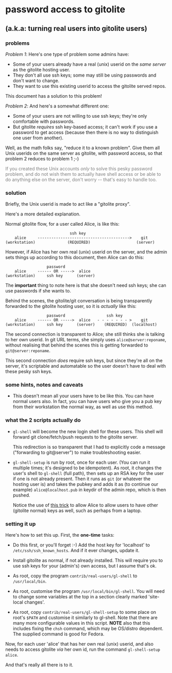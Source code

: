 # password access to gitolite

## (a.k.a: turning real users into gitolite users)

<a name="_problems"></a>

### problems

*Problem 1*: Here's one type of problem some admins have:

  * Some of your users already have a real (unix) userid on the *same server*
    as the gitolite hosting user.
  * They don't all use ssh keys; some may still be using passwords and don't
    want to change.
  * They want to use this existing userid to access the gitolite served repos.

This document has a solution to this problem!

*Problem 2*: And here's a somewhat different one:

  * Some of your users are not willing to use ssh keys; they're only
    comfortable with passwords.
  * But gitolite *requires* ssh key-based access; it can't work if you use a
    password to get access (because then there is no way to distinguish one
    user from another).

Well, as the math folks say, "reduce it to a known problem".  Give them all
Unix userids on the same server as gitolite, with password access, so that
problem 2 reduces to problem 1 ;-)

<font color="gray">If you created these Unix accounts *only* to solve this
pesky password problem, and do not wish them to actually have shell access or
be able to do anything else on the server, don't worry -- that's easy to
handle too.</font>

<a name="_solution"></a>

### solution

Briefly, the Unix userid is made to act like a "gitolite proxy".

Here's a more detailed explanation.

Normal gitolite flow, for a user called Alice, is like this:

                                ssh key
        alice     ---------------------------------------->    git
    (workstation)              (REQUIRED)                    (server)

However, if Alice has her own real (unix) userid on the server, and the admin
sets things up according to this document, then Alice can do this:

                      password
        alice     ------ OR ----->  alice
    (workstation)     ssh key      (server)

The **important** thing to note here is that she doesn't need ssh keys; she
can use passwords if she wants to.

Behind the scenes, the gitolite/git conversation is being transparently
forwarded to the gitolite hosting user, so it is *actually* like this:

                      password                  ssh key
        alice     ------ OR ----->  alice   - - - - - - - >    git
    (workstation)     ssh key      (server)    (REQUIRED)  (localhost)

The second connection is transparent to Alice; she still thinks she is talking
to her own userid.  In git URL terms, she simply uses `alice@server:reponame`,
without realising that behind the scenes this is getting forwarded to
`git@server:reponame`.

This second connection *does* require ssh keys, but since they're all on the
server, it's scriptable and automatable so the user doesn't have to deal with
these pesky ssh keys.

<a name="_some_hints_notes_and_caveats"></a>

### some hints, notes and caveats

  * This doesn't mean all your users have to be like this.  You can have
    normal users also.  In fact, you can have users who give you a pub key
    from their workstation the normal way, as well as use this method.

<a name="_what_the_2_scripts_actually_do"></a>

### what the 2 scripts actually do

  * `gl-shell` will become the new login shell for these users.  This shell
    will forward git clone/fetch/push requests to the gitolite server.

    This redirection is so transparent that I had to explicitly code a message
    ("forwarding to git@server") to make troubleshooting easier.

  * `gl-shell-setup` is run by root, once for each user.  (You can run it
    multiple times; it's designed to be idempotent).  As root, it changes the
    user's shell to `gl-shell` (full path), then sets up an RSA key for the
    user if one is not already present.  Then it runs as `git` (or whatever
    the hosting user is) and takes the pubkey and adds it as (to continue our
    example) `alice@localhost.pub` in keydir of the admin repo, which is then
    pushed.

    Notice the use of [this trick][oumk] to allow Alice to allow users to have
    other (gitolite normal) keys as well, such as perhaps from a laptop.

<a name="_setting_it_up"></a>

### setting it up

Here's how to set this up.  First, the **one-time** tasks:

  * Do this first, or you'll forget :-)  Add the host key for 'localhost' to
    `/etc/ssh/ssh_known_hosts`.  And if it ever changes, update it.

  * Install gitolite as normal, if not already installed.  This will require
    you to use ssh keys for your (admin's) own access, but I assume that's ok.

  * As root, copy the program `contrib/real-users/gl-shell` to
    `/usr/local/bin`.

  * As root, customise the program `/usr/local/bin/gl-shell`.  You will need
    to change some variables at the top in a section clearly marked
    'site-local changes'.

  * As root, copy `contrib/real-users/gl-shell-setup` to some place on root's
    `$PATH` and customise it similarly to gl-shell.  Note that there are many
    more configurable values in this script.  **NOTE** also that this includes
    fixing the `chsh` command, which may be OS/distro dependent.  The supplied
    command is good for Fedora.

Now, for each user 'alice' that has her own real (unix) userid, and also needs
to access gitolite *via* her own id, run the command `gl-shell-setup alice`.

And that's really all there is to it.

[oumk]: http://sitaramc.github.com/gitolite/doc/3-faq-tips-etc.html#_one_user_many_keys
